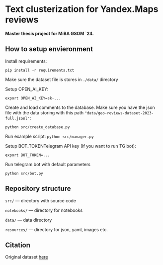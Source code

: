 # Text clusterization for Yandex.Maps reviews

**Master thesis project for MiBA GSOM `24.**

## How to setup envieronment

Install requirements:

```pip install -r requirements.txt```

Make sure the dataset file is stores in `./data/` directory

Setup OPEN_AI_KEY:

```export OPEN_AI_KEY=sk-...```

Create and load comments to the database. Make sure you have the json file with 
the data storing with this path `"data/geo-reviews-dataset-2023-full.jsonl"`:

```python src/create_database.py```

Run example script:
```python src/manager.py```

Setup BOT_TOKENTelegram API key (If you want to run TG bot):

```export BOT_TOKEN=...```

Run telegram bot with default parameters

```python src/bot.py```

## Repository structure

`src/` — directory with source code

`notebooks/` — directory for notebooks

`data/` — data directory

`resources/` — directory for json, yaml, images etc.

## Citation

Original dataset [here](https://github.com/yandex/geo-reviews-dataset-2023)
